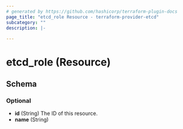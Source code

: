 ```yaml
---
# generated by https://github.com/hashicorp/terraform-plugin-docs
page_title: "etcd_role Resource - terraform-provider-etcd"
subcategory: ""
description: |-
  
---
```


# etcd_role (Resource)





<!-- schema generated by tfplugindocs -->
## Schema

### Optional

- **id** (String) The ID of this resource.
- **name** (String)


